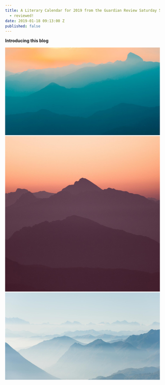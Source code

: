 ```yaml
---
title: A Literary Calendar for 2019 from the Guardian Review Saturday 5 January 2019
  - reviewed!
date: 2019-01-18 09:13:00 Z
published: false
---
```


**Introducing this blog**

<div class="gallery" data-columns="3">
<img src="/images/demo/demo-landscape.jpg">
<img src="/images/demo/demo-square.jpg">
<img src="/images/demo/demo-landscape-2.jpg">
</div>